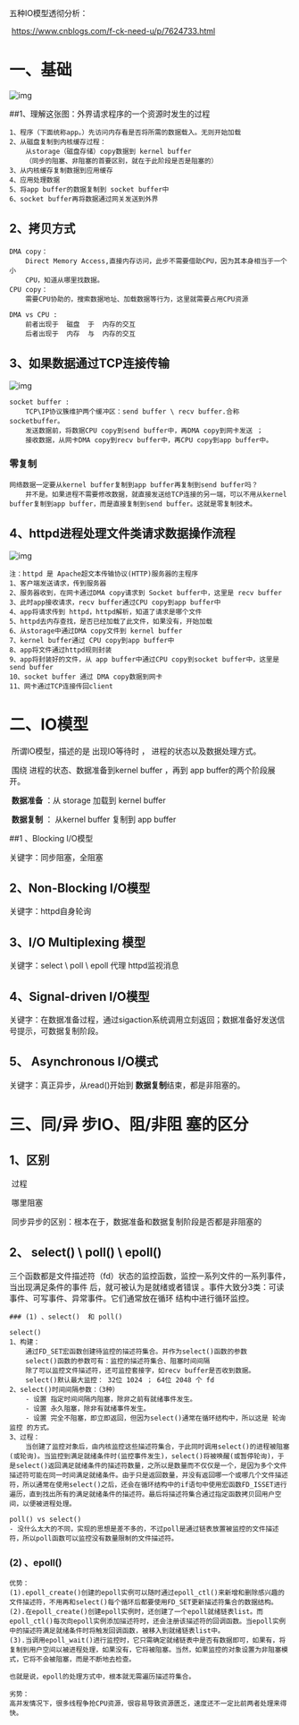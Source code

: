 五种IO模型透彻分析：

​	https://www.cnblogs.com/f-ck-need-u/p/7624733.html



# 一、基础



![img](https://images2017.cnblogs.com/blog/733013/201710/733013-20171003132425740-1897420439.png)

##1、理解这张图：外界请求程序的一个资源时发生的过程

```
1、程序（下面统称app。）先访问内存看是否将所需的数据载入。无则开始加载
2、从磁盘复制到内核缓存过程：
	从storage（磁盘存储）copy数据到 kernel buffer
	（同步的阻塞、非阻塞的首要区别，就在于此阶段是否是阻塞的）
3、从内核缓存复制数据到应用缓存
4、应用处理数据
5、将app buffer的数据复制到 socket buffer中
6、socket buffer再将数据通过网关发送到外界
```

## 2、拷贝方式

```
DMA copy：
	Direct Memory Access,直接内存访问，此步不需要借助CPU，因为其本身相当于一个小
	CPU，知道从哪里找数据。
CPU copy：
	需要CPU协助的，搜索数据地址、加载数据等行为，这里就需要占用CPU资源
	
DMA vs CPU :
	前者出现于  磁盘  于  内存的交互
	后者出现于  内存  与  内存的交互
```

## 3、如果数据通过TCP连接传输

![img](https://images2017.cnblogs.com/blog/733013/201710/733013-20171003141732271-400909384.png)

```
socket buffer :
	TCP\IP协议簇维护两个缓冲区：send buffer \ recv buffer.合称socketbuffer。
    发送数据前，将数据CPU copy到send buffer中，再DMA copy到网卡发送 ；
    接收数据，从网卡DMA copy到recv buffer中，再CPU copy到app buffer中。
```

### 零复制

```
网络数据一定要从kernel buffer复制到app buffer再复制到send buffer吗？
	并不是。如果进程不需要修改数据，就直接发送给TCP连接的另一端，可以不用从kernel buffer复制到app buffer，而是直接复制到send buffer。这就是零复制技术。
```

## 4、httpd进程处理文件类请求数据操作流程

![img](https://images2017.cnblogs.com/blog/733013/201710/733013-20171003145235536-131157754.png)

```
注：httpd 是 Apache超文本传输协议(HTTP)服务器的主程序
1、客户端发送请求，传到服务器
2、服务器收到，在网卡通过DMA copy请求到 Socket buffer中，这里是 recv buffer
3、此时app接收请求，recv buffer通过CPU copy到app buffer中
4、app将请求传到 httpd，httpd解析，知道了请求是哪个文件
5、httpd去内存查找，是否已经加载了此文件，如果没有，开始加载
6、从storage中通过DMA copy文件到 kernel buffer
7、kernel buffer通过 CPU copy到app buffer中
8、app将文件通过httpd规则封装
9、app将封装好的文件，从 app buffer中通过CPU copy到socket buffer中，这里是send buffer
10、socket buffer 通过 DMA copy数据到网卡
11、网卡通过TCP连接传回client
```



# 二、IO模型

​	所谓IO模型，描述的是  出现IO等待时 ， 进程的状态以及数据处理方式。

​	围绕 进程的状态、数据准备到kernel buffer ，再到 app buffer的两个阶段展开。

​	**数据准备** ：从 storage 加载到 kernel buffer

​	**数据复制** ： 从kernel buffer 复制到 app buffer



##1 、Blocking I/O模型

关键字：同步阻塞，全阻塞

## 2、Non-Blocking I/O模型

关键字：httpd自身轮询

## 3、I/O Multiplexing 模型

关键字：select \ poll \ epoll 代理 httpd监视消息

## 4、Signal-driven I/O模型

关键字：在数据准备过程，通过sigaction系统调用立刻返回；数据准备好发送信号提示，可数据复制阶段。

## 5、 Asynchronous I/O模式

关键字：真正异步，从read()开始到 **数据复制**结束，都是非阻塞的。



# 三、同/异 步IO、阻/非阻 塞的区分

## 1、区别

​	过程

​	哪里阻塞

​	同步异步的区别：根本在于，数据准备和数据复制阶段是否都是非阻塞的

## 2、 select() \ poll()  \ epoll()

​		三个函数都是文件描述符（fd）状态的监控函数，监控一系列文件的一系列事件，当出现满足条件的事件		后，就可被认为是就绪或者错误 。事件大致分3类：可读事件、可写事件、异常事件。它们通常放在循环		结构中进行循环监控。

	### (1) 、select()  和 poll()

```
select() 
1、构建：
	通过FD_SET宏函数创建待监控的描述符集合。并作为select()函数的参数
	select()函数的参数可有：监控的描述符集合、阻塞时间间隔
	除了可以监控文件描述符，还可监控套接字，如recv buffer是否收到数据。
	select()默认最大监控： 32位 1024 ； 64位 2048 个 fd
2、select()时间间隔参数：（3种）
	- 设置 指定时间间隔内阻塞，除非之前有就绪事件发生。
	- 设置 永久阻塞，除非有就绪事件发生。
	- 设置 完全不阻塞，即立即返回，但因为select()通常在循环结构中，所以这是 轮询监控 的方式。
3、过程：
	当创建了监控对象后，由内核监控这些描述符集合，于此同时调用select()的进程被阻塞(或轮询)。当监控到满足就绪条件时(监控事件发生)，select()将被唤醒(或暂停轮询)，于是select()返回满足就绪条件的描述符数量，之所以是数量而不仅仅是一个，是因为多个文件描述符可能在同一时间满足就绪条件。由于只是返回数量，并没有返回哪一个或哪几个文件描述符，所以通常在使用select()之后，还会在循环结构中的if语句中使用宏函数FD_ISSET进行遍历，直到找出所有的满足就绪条件的描述符。最后将描述符集合通过指定函数拷贝回用户空间，以便被进程处理。
	
poll() vs select()
- 没什么太大的不同，实现的思想是差不多的，不过poll是通过链表放置被监控的文件描述符，所以poll函数可以监控没有数量限制的文件描述符。
```



### (2) 、epoll()

```
优势：
(1).epoll_create()创建的epoll实例可以随时通过epoll_ctl()来新增和删除感兴趣的文件描述符，不用再和select()每个循环后都要使用FD_SET更新描述符集合的数据结构。
(2).在epoll_create()创建epoll实例时，还创建了一个epoll就绪链表list。而epoll_ctl()每次向epoll实例添加描述符时，还会注册该描述符的回调函数。当epoll实例中的描述符满足就绪条件时将触发回调函数，被移入到就绪链表list中。
(3).当调用epoll_wait()进行监控时，它只需确定就绪链表中是否有数据即可，如果有，将复制到用户空间以被进程处理，如果没有，它将被阻塞。当然，如果监控的对象设置为非阻塞模式，它将不会被阻塞，而是不断地去检查。

也就是说，epoll的处理方式中，根本就无需遍历描述符集合。

劣势：
高并发情况下，很多线程争抢CPU资源，很容易导致资源匮乏，速度还不一定比前两者处理来得快。
```

   

​	













